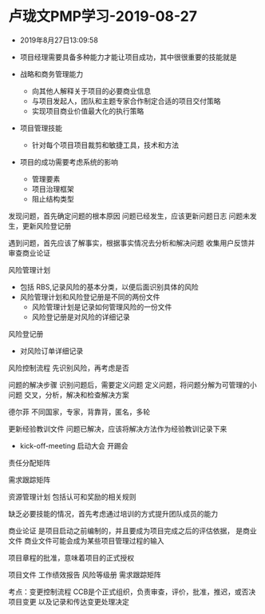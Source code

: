 # 卢珑文PMP学习-2019-08-27
* 2019年8月27日13:09:58
* 项目经理需要具备多种能力才能让项目成功，其中很很重要的技能就是
* 战略和商务管理能力
  * 向其他人解释关于项目的必要商业信息
  * 与项目发起人，团队和主题专家合作制定合适的项目交付策略
  * 实现项目商业价值最大化的执行策略

* 项目管理技能
  * 针对每个项目项目裁剪和敏捷工具，技术和方法 

* 项目的成功需要考虑系统的影响
  * 管理要素
  * 项目治理框架
  * 阻止结构类型

发现问题，首先确定问题的根本原因
  问题已经发生，应该更新问题日志
  问题未发生，更新风险登记册

遇到问题，首先应该了解事实，根据事实情况去分析和解决问题
  收集用户反馈并审查商业论证
  
  
风险管理计划
* 包括 RBS,记录风险的基本分类，以便后面识别具体的风险
* 风险管理计划和风险登记册是不同的两份文件
  * 风险管理计划是记录如何管理风险的一份文件
  * 风险登记册是对风险的详细记录

风险登记册
* 对风险订单详细记录


风险控制流程
  先识别风险，再考虑是否

问题的解决步骤
  识别问题后，需要定义问题
  定义问题，将问题分解为可管理的小问题
  交叉，分析，解决和检查解决方案



德尔菲
  不同国家，专家，背靠背，匿名，多轮

更新经验教训文件
  问题已解决，应该将解决方法作为经验教训记录下来

* kick-off-meeting 启动大会 开踢会


责任分配矩阵

需求跟踪矩阵


资源管理计划
  包括认可和奖励的相关规则


缺乏必要技能的情况，首先考虑通过培训的方式提升团队成员的能力


商业论证
  是项目启动之前编制的，并且要成为项目完成之后的评估依据，
  是商业文件
  商业文件可能会成为某些项目管理过程的输入

项目章程的批准，意味着项目的正式授权


项目文件
  工作绩效报告
  风险等级册
  需求跟踪矩阵


考点：变更控制流程
  CCB是个正式组织，负责审查，评价，批准，推迟，或否决项目变更
    以及记录和传达变更处理决定